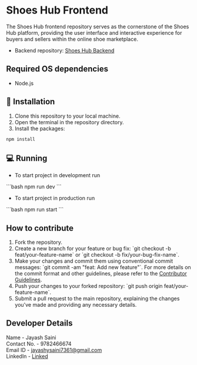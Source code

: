 # Shoes Hub Frontend

The Shoes Hub frontend repository serves as the cornerstone of the Shoes Hub platform, providing the user interface and interactive experience for buyers and sellers within the online shoe marketplace.

- Backend repository: [Shoes Hub Backend](https://github.com/JayashSaini/ShoesHubBackend)

## Required OS dependencies

- Node.js

## 🏁 Installation

1. Clone this repository to your local machine.
2. Open the terminal in the repository directory.
3. Install the packages:

```bash
npm install
```

## 💻 Running

- To start project in development run

\`\`\`bash
npm run dev
\`\`\`

- To start project in production run

\`\`\`bash
npm run start
\`\`\`

## How to contribute

1. Fork the repository.
2. Create a new branch for your feature or bug fix: \`git checkout -b feat/your-feature-name\` or \`git checkout -b fix/your-bug-fix-name\`.
3. Make your changes and commit them using conventional commit messages: \`git commit -am "feat: Add new feature"\`. For more details on the commit format and other guidelines, please refer to the [Contributor Guidelines](./CONTRIBUTING.md).
4. Push your changes to your forked repository: \`git push origin feat/your-feature-name\`.
5. Submit a pull request to the main repository, explaining the changes you've made and providing any necessary details.

## Developer Details

Name - Jayash Saini <br>
Contact No. - 9782466674 <br>
Email ID - jayashysaini7361@gmail.com <br>
LinkedIn - [Linked](https://www.linkedin.com/in/jayash-saini-371bb0267/)
